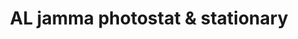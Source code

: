 ---
title: "AL jamma photostat & stationary"
url: /karachi/al-jamma-photostat-and-stationary/
shop: office supplies
---